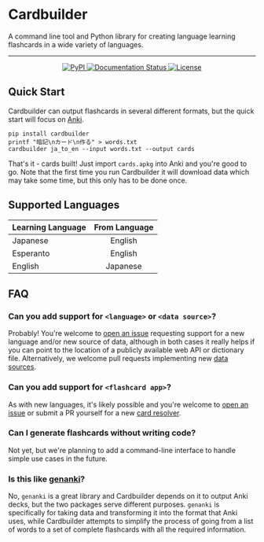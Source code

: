 
# Cardbuilder
A command line tool and Python library for creating language learning flashcards in a wide variety of languages.

<hr/>
<p align="center">
    <a href="https://pypi.org/project/cardbuilder/">
        <img alt="PyPI" src="https://img.shields.io/pypi/v/cardbuilder">
    </a>
    <a href='https://cardbuilder.readthedocs.io/en/latest/?badge=latest'>
        <img src='https://readthedocs.org/projects/cardbuilder/badge/?version=latest' alt='Documentation Status' />
    </a>
    <a href="https://github.com/Mindful/cardbuilder/blob/main/LICENSE.txt">
        <img alt="License" src="https://img.shields.io/badge/license-MIT-green">
    </a>
    <br/>
</p>

## Quick Start

Cardbuilder can output flashcards in several different formats, but the quick start will focus on [Anki](https://apps.ankiweb.net/).

```
pip install cardbuilder
printf "暗記\nカード\n作る" > words.txt
cardbuilder ja_to_en --input words.txt --output cards
```

That's it - cards built! Just import `cards.apkg` into Anki and you're good to go. Note that the first time you run Cardbuilder it will download data which may take some time, but this only has to be done once.


## Supported Languages 

| Learning Language | From Language | 
|----------|:-------------:|
| Japanese |  English 
| Esperanto | English   
| English | Japanese


## FAQ

### Can you add support for `<language>` or `<data source>`? 

Probably! You're welcome to [open an issue](https://github.com/Mindful/cardbuilder/issues/new) requesting support for a new language and/or new source of data, although in both cases it really helps if you can point to the location of a publicly available web API or dictionary file. Alternatively, we welcome pull requests implementing new [data sources](#data-sources).

### Can you add support for `<flashcard app>`?

As with new languages, it's likely possible and you're welcome to [open an issue](https://github.com/Mindful/cardbuilder/issues/new) or submit a PR yourself for a new [card resolver](#card-resolvers).

### Can I generate flashcards without writing code?

Not yet, but we're planning to add a command-line interface to handle simple use cases in the future.

### Is this like [genanki](https://github.com/kerrickstaley/genanki)?

No, `genanki` is a great library and Cardbuilder depends on it to output Anki decks, but the two packages serve different purposes. `genanki` is specifically for taking data and transforming it into the format that Anki uses, while Cardbuilder attempts to simplify the process of going from a list of words to a set of complete flashcards with all the required information. 
